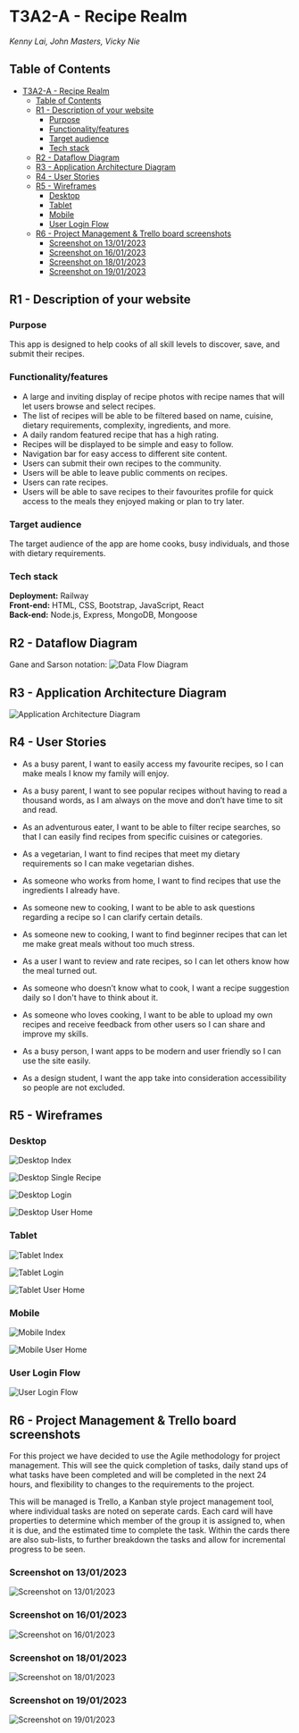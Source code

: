 # T3A2-A - Recipe Realm

*Kenny Lai, John Masters, Vicky Nie*

## Table of Contents

- [T3A2-A - Recipe Realm](#t3a2-a---recipe-realm)
  - [Table of Contents](#table-of-contents)
  - [R1 - Description of your website](#r1---description-of-your-website)
    - [Purpose](#purpose)
    - [Functionality/features](#functionalityfeatures)
    - [Target audience](#target-audience)
    - [Tech stack](#tech-stack)
  - [R2 - Dataflow Diagram](#r2---dataflow-diagram)
  - [R3 - Application Architecture Diagram](#r3---application-architecture-diagram)
  - [R4 - User Stories](#r4---user-stories)
  - [R5 - Wireframes](#r5---wireframes)
    - [Desktop](#desktop)
    - [Tablet](#tablet)
    - [Mobile](#mobile)
    - [User Login Flow](#user-login-flow)
  - [R6 - Project Management \& Trello board screenshots](#r6---project-management--trello-board-screenshots)
    - [Screenshot on 13/01/2023](#screenshot-on-13012023)
    - [Screenshot on 16/01/2023](#screenshot-on-16012023)
    - [Screenshot on 18/01/2023](#screenshot-on-18012023)
    - [Screenshot on 19/01/2023](#screenshot-on-19012023)

## R1 - Description of your website

### Purpose

This app is designed to help cooks of all skill levels to discover, save, and submit their recipes.

### Functionality/features

- A large and inviting display of recipe photos with recipe names that will let users browse and select recipes.
- The list of recipes will be able to be filtered based on name, cuisine, dietary requirements, complexity, ingredients, and more.
- A daily random featured recipe that has a high rating.
- Recipes will be displayed to be simple and easy to follow.
- Navigation bar for easy access to different site content.
- Users can submit their own recipes to the community.
- Users will be able to leave public comments on recipes.
- Users can rate recipes.
- Users will be able to save recipes to their favourites profile for quick access to the meals they enjoyed making or plan to try later.

### Target audience

The target audience of the app are home cooks, busy individuals, and those with dietary requirements.  

### Tech stack

**Deployment:** Railway  
**Front-end:** HTML, CSS, Bootstrap, JavaScript, React  
**Back-end:** Node.js, Express, MongoDB, Mongoose

## R2 - Dataflow Diagram

Gane and Sarson notation:
![Data Flow Diagram](docs/data_flow_diagram.png)

## R3 - Application Architecture Diagram

![Application Architecture Diagram](docs/application-architecture-diagram.jpg)

## R4 - User Stories

- As a busy parent, I want to easily access my favourite recipes, so I can make meals I know my family will enjoy.

- As a busy parent, I want to see popular recipes without having to read a thousand words, as I am always on the move and don’t have time to sit and read.

- As an adventurous eater, I want to be able to filter recipe searches, so that I can easily find recipes from specific cuisines or categories.
  
- As a vegetarian, I want to find recipes that meet my dietary requirements so I can make vegetarian dishes.

- As someone who works from home, I want to find recipes that use the ingredients I already have.
  
- As someone new to cooking, I want to be able to ask questions regarding a recipe so I can clarify certain details.

- As someone new to cooking, I want to find beginner recipes that can let me make great meals without too much stress.

- As a user I want to review and rate recipes, so I can let others know how the meal turned out.

- As someone who doesn’t know what to cook, I want a recipe suggestion daily so I don't have to think about it.

- As someone who loves cooking, I want to be able to upload my own recipes and receive feedback from other users so I can share and improve my skills.

- As a busy person, I want apps to be modern and user friendly so I can use the site easily.

- As a design student, I want the app take into consideration accessibility so people are not excluded.

## R5 - Wireframes

### Desktop  
![Desktop Index](docs/wireframes/desktop_index.png)  

![Desktop Single Recipe](docs/wireframes/desktop_single.png)

![Desktop  Login](docs/wireframes/desktop_login.png)

![Desktop User Home](docs/wireframes/desktop_user_home.png)
### Tablet  
![Tablet Index](docs/wireframes/tablet_recipe.png)

![Tablet Login](docs/wireframes/tablet_login.png)

![Tablet User Home](docs/wireframes/tablet_user_home.png)

### Mobile  
![Mobile Index](docs/wireframes/mobile_recipe.png)

![Mobile User Home](docs/wireframes/mobile_user_home.png)
### User Login Flow 
![User Login Flow](docs/wireframes/user_login_flow.png)
## R6 - Project Management & Trello board screenshots

For this project we have decided to use the Agile methodology for project management. This will see the quick completion of tasks, daily stand ups of what tasks have been completed and will be completed in the next 24 hours, and flexibility to changes to the requirements to the project.

This will be managed is Trello, a Kanban style project management tool, where individual tasks are noted on seperate cards. Each card will have properties to determine which member of the group it is assigned to, when it is due, and the estimated time to complete the task. Within the cards there are also sub-lists, to further breakdown the tasks and allow for incremental progress to be seen.  

### Screenshot on 13/01/2023

![Screenshot on 13/01/2023](docs/trello-screenshots/13012023.png)

### Screenshot on 16/01/2023

![Screenshot on 16/01/2023](docs/trello-screenshots/16012023.png)

### Screenshot on 18/01/2023

![Screenshot on 18/01/2023](docs/trello-screenshots/18012023.png)

### Screenshot on 19/01/2023

![Screenshot on 19/01/2023](docs/trello-screenshots/19012023.png)

